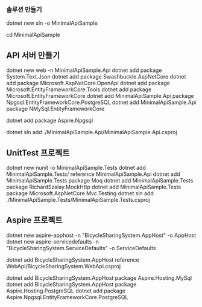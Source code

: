 
### 솔루션 만들기

dotnet new sln -o MinimalApiSample


cd MinimalApiSample

## API 서버 만들기
dotnet new web -n MinimalApiSample.Api
dotnet add package System.Text.Json
dotnet add package Swashbuckle.AspNetCore
dotnet add package Microsoft.AspNetCore.OpenApi
dotnet add package Microsoft.EntityFrameworkCore.Tools
dotnet add package Microsoft.EntityFrameworkCore
dotnet add MinimalApiSample.Api package Npgsql.EntityFrameworkCore.PostgreSQL
dotnet add MinimalApiSample.Api package NMySql.EntityFrameworkCore

dotnet add package Aspire.Npgsql


dotnet sln add ./MinimalApiSample.Api/MinimalApiSample.Api.csproj

## UnitTest 프로젝트

dotnet new nunit -o MinimalApiSample.Tests
dotnet add MinimalApiSample.Tests/ reference MinimalApiSample.Api
dotnet add MinimalApiSample.Tests package Moq
dotnet add MinimalApiSample.Tests package RichardSzalay.MockHttp
dotnet add MinimalApiSample.Tests package Microsoft.AspNetCore.Mvc.Testing
dotnet sln add ./MinimalApiSample.Tests/MinimalApiSample.Tests.csproj

## Aspire 프로젝트
dotnet new aspire-apphost -n "BicycleSharingSystem.AppHost" -o AppHost
dotnet new aspire-servicedefaults -n "BicycleSharingSystem.ServiceDefaults" -o ServiceDefaults

dotnet add BicycleSharingSystem.AppHost reference WebApi/BicycleSharingSystem.WebApi.csproj

dotnet add BicycleSharingSystem.AppHost package Aspire.Hosting.MySql
dotnet add BicycleSharingSystem.AppHost package Aspire.Hosting.PostgreSQL
dotnet add package Aspire.Npgsql.EntityFrameworkCore.PostgreSQL